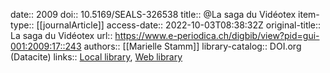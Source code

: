 date:: 2009
doi:: 10.5169/SEALS-326538
title:: @La saga du Vidéotex
item-type:: [[journalArticle]]
access-date:: 2022-10-03T08:38:32Z
original-title:: La saga du Vidéotex
url:: https://www.e-periodica.ch/digbib/view?pid=gui-001:2009:17::243
authors:: [[Marielle Stamm]]
library-catalog:: DOI.org (Datacite)
links:: [Local library](zotero://select/groups/2386895/items/V3HRUETK), [Web library](https://www.zotero.org/groups/2386895/items/V3HRUETK)
